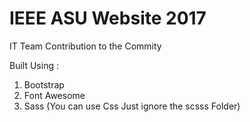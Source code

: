 # IEEE ASU Website 2017

IT Team  Contribution to the Commity

Built Using :

1. Bootstrap 
2. Font Awesome
3. Sass (You can use Css Just ignore the scsss Folder)

